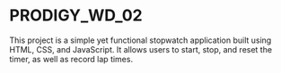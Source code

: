 # PRODIGY_WD_02
This project is a simple yet functional stopwatch application built using HTML, CSS, and JavaScript. It allows users to start, stop, and reset the timer, as well as record lap times.
